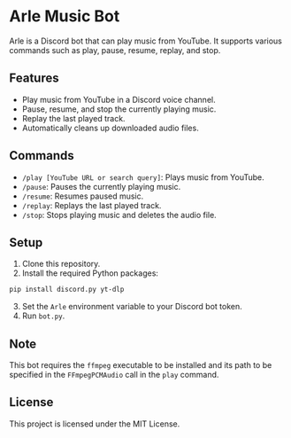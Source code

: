 # Arle Music Bot

Arle is a Discord bot that can play music from YouTube. It supports various commands such as play, pause, resume, replay, and stop.

## Features

- Play music from YouTube in a Discord voice channel.
- Pause, resume, and stop the currently playing music.
- Replay the last played track.
- Automatically cleans up downloaded audio files.

## Commands

- `/play [YouTube URL or search query]`: Plays music from YouTube.
- `/pause`: Pauses the currently playing music.
- `/resume`: Resumes paused music.
- `/replay`: Replays the last played track.
- `/stop`: Stops playing music and deletes the audio file.

## Setup

1. Clone this repository.
2. Install the required Python packages: 
```bash
pip install discord.py yt-dlp
```
3. Set the `Arle` environment variable to your Discord bot token.
4. Run `bot.py`.

## Note

This bot requires the `ffmpeg` executable to be installed and its path to be specified in the `FFmpegPCMAudio` call in the `play` command.

## License

This project is licensed under the MIT License.